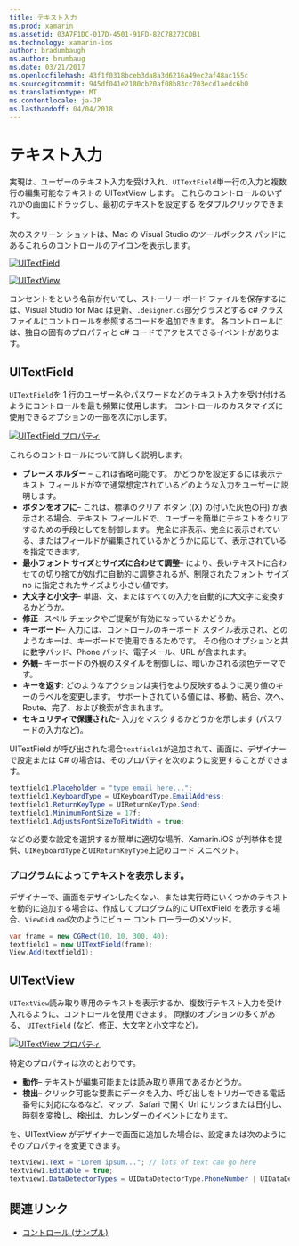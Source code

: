 ```yaml
---
title: テキスト入力
ms.prod: xamarin
ms.assetid: 03A7F1DC-017D-4501-91FD-82C78272CDB1
ms.technology: xamarin-ios
author: bradumbaugh
ms.author: brumbaug
ms.date: 03/21/2017
ms.openlocfilehash: 43f1f0318bceb3da8a3d6216a49ec2af48ac155c
ms.sourcegitcommit: 945df041e2180cb20af08b83cc703ecd1aedc6b0
ms.translationtype: MT
ms.contentlocale: ja-JP
ms.lasthandoff: 04/04/2018
---
```

# <a name="text-input"></a>テキスト入力

実現は、ユーザーのテキスト入力を受け入れ、`UITextField`単一行の入力と複数行の編集可能なテキストの UITextView します。 これらのコントロールのいずれかの画面にドラッグし、最初のテキストを設定する をダブルクリックできます。

次のスクリーン ショットは、Mac の Visual Studio のツールボックス パッドにあるこれらのコントロールのアイコンを表示します。

 [![](text-input-images/image11a.png "UITextField")](text-input-images/image11a.png#lightbox)

 [![](text-input-images/image13a.png "UITextView")](text-input-images/image13a.png#lightbox)

コンセントをという名前が付いてし、ストーリー ボード ファイルを保存するには、Visual Studio for Mac は更新、`.designer.cs`部分クラスとする c# クラス ファイルにコントロールを参照するコードを追加できます。 各コントロールには、独自の固有のプロパティと c# コードでアクセスできるイベントがあります。

 <a name="UITextField" />


## <a name="uitextfield"></a>UITextField

`UITextField`を 1 行のユーザー名やパスワードなどのテキスト入力を受け付けるようにコントロールを最も頻繁に使用します。 コントロールのカスタマイズに使用できるオプションの一部を次に示します。

 [![](text-input-images/image15a.png "UITextField プロパティ")](text-input-images/image15a.png#lightbox)

これらのコントロールについて詳しく説明します。

-  **プレース ホルダー** – これは省略可能です。 かどうかを設定するには表示テキスト フィールドが空で通常想定されているどのような入力をユーザーに説明します。
-  **ボタンをオフに**– これは、標準のクリア ボタン ((X) の付いた灰色の円) が表示される場合、テキスト フィールドで、ユーザーを簡単にテキストをクリアするための手段としてを制御します。 完全に非表示、完全に表示されている、またはフィールドが編集されているかどうかに応じて、表示されているを指定できます。
-  **最小フォント サイズ**と**サイズに合わせて調整**– により、長いテキストに合わせての切り捨てが妨げに自動的に調整されるが、制限されたフォント サイズ no に指定されたサイズより小さい値です。
-  **大文字と小文字**– 単語、文、またはすべての入力を自動的に大文字に変換するかどうか。
-  **修正**– スペル チェックやご提案が有効になっているかどうか。
-  **キーボード**– 入力には、コントロールのキーボード スタイル表示され、どのようなキーは、キーボードで使用できるためです。 その他のオプションと共に数字パッド、Phone パッド、電子メール、URL が含まれます。
-  **外観**– キーボードの外観のスタイルを制御しは、暗いかされる淡色テーマです。
-  **キーを返す**: どのようなアクションは実行をより反映するように戻り値のキーのラベルを変更します。 サポートされている値には、移動、結合、次へ、Route、完了、および検索が含まれます。
-  **セキュリティで保護された**– 入力をマスクするかどうかを示します (パスワードの入力など)。


UITextField が呼び出された場合`textfield1`が追加されて、画面に、デザイナーで設定または C# の場合は、そのプロパティを次のように変更することができます。

```csharp
textfield1.Placeholder = "type email here...";
textfield1.KeyboardType = UIKeyboardType.EmailAddress;
textfield1.ReturnKeyType = UIReturnKeyType.Send;
textfield1.MinimumFontSize = 17f;
textfield1.AdjustsFontSizeToFitWidth = true;
```

などの必要な設定を選択するが簡単に適切な場所、Xamarin.iOS が列挙体を提供、`UIKeyboardType`と`UIReturnKeyType`上記のコード スニペット。

### <a name="display-text-programmatically"></a>プログラムによってテキストを表示します。

デザイナーで、画面をデザインしたくない、または実行時にいくつかのテキストを動的に追加する場合は、作成してプログラム的に UITextField を表示する場合、`ViewDidLoad`次のようにビュー コント ローラーのメソッド。

```csharp
var frame = new CGRect(10, 10, 300, 40);
textfield1 = new UITextField(frame);
View.Add(textfield1);
```

 <a name="UITextView" />


## <a name="uitextview"></a>UITextView

`UITextView`読み取り専用のテキストを表示するか、複数行テキスト入力を受け入れるように、コントロールを使用できます。 同様のオプションの多くがある、 `UITextField` (など、修正、大文字と小文字など)。

 [![](text-input-images/image16a.png "UITextView プロパティ")](text-input-images/image16a.png#lightbox)

特定のプロパティは次のとおりです。

-  **動作**– テキストが編集可能または読み取り専用であるかどうか。
-  **検出**– クリック可能な要素にデータを入力、呼び出しをトリガーできる電話番号に対応になるなど、マップ、Safari で開く Url にリンクまたは日付し、時刻を変換し、検出は、カレンダーのイベントになります。


を、UITextView がデザイナーで画面に追加した場合は、設定または次のようにそのプロパティを変更できます。

```csharp
textview1.Text = "Lorem ipsum..."; // lots of text can go here
textview1.Editable = true;
textview1.DataDetectorTypes = UIDataDetectorType.PhoneNumber | UIDataDetectorType.Link;
```



## <a name="related-links"></a>関連リンク

- [コントロール (サンプル)](https://developer.xamarin.com/samples/Controls/)
